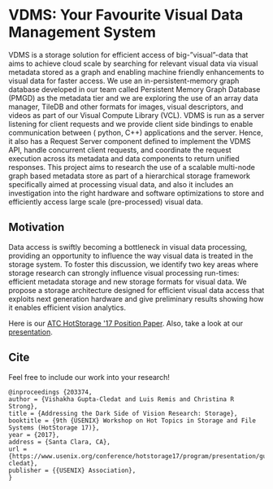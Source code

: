 # VDMS: Your Favourite Visual Data Management System

VDMS is a storage solution for efficient access of big-”visual”-data that aims
to achieve cloud scale by searching for relevant visual data via visual
metadata stored as a graph and enabling machine friendly enhancements to
visual data for faster access.  We use an in-persistent-memory graph database
developed in our team called Persistent Memory Graph Database (PMGD) as the
metadata tier and we are exploring the use of an array data manager, TileDB
and other formats for images, visual descriptors, and videos as part of our
Visual Compute Library (VCL). VDMS is run as a server listening for client
requests and we provide client side bindings to enable communication between (
python, C++) applications and the server. Hence, it also has a Request Server
component defined to implement the VDMS API, handle concurrent client
requests, and coordinate the request execution across its metadata and data
components to return unified responses. This project aims to research the use
of a scalable multi-node graph based metadata store as part of a hierarchical
storage framework specifically aimed at processing visual data, and also it
includes an investigation into the right hardware and software optimizations
to store and efficiently access large scale (pre-processed) visual data.

## Motivation

Data access is swiftly becoming a bottleneck in visual data processing,
providing an opportunity to influence the way visual data is treated in the
storage system. To foster this discussion, we identify two key areas where
storage research can strongly influence visual processing run-times:
efficient metadata storage and new storage formats for visual data. We
propose a storage architecture designed for efficient visual data access
that exploits next generation hardware and give preliminary results showing
how it enables efficient vision analytics.

Here is our [ATC HotStorage '17 Position Paper](https://www.usenix.org/system/files/conference/hotstorage17/hotstorage17-paper-gupta-cledat.pdf).
Also, take a look at our [presentation](https://www.usenix.org/conference/hotstorage17/program/presentation/gupta-cledat).

## Cite

Feel free to include our work into your research!

    @inproceedings {203374,
    author = {Vishakha Gupta-Cledat and Luis Remis and Christina R Strong},
    title = {Addressing the Dark Side of Vision Research: Storage},
    booktitle = {9th {USENIX} Workshop on Hot Topics in Storage and File Systems (HotStorage 17)},
    year = {2017},
    address = {Santa Clara, CA},
    url = {https://www.usenix.org/conference/hotstorage17/program/presentation/gupta-cledat},
    publisher = {{USENIX} Association},
    }
